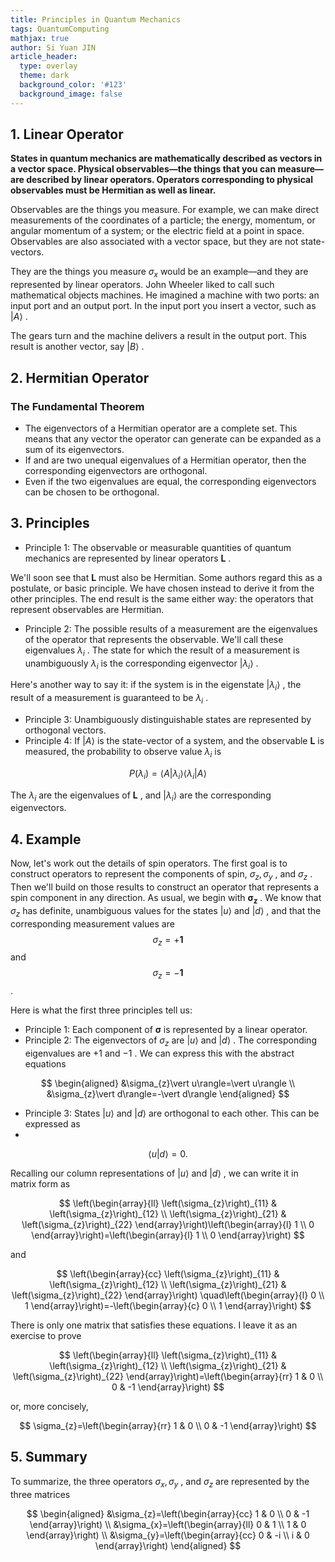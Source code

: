 ```yaml
---
title: Principles in Quantum Mechanics
tags: QuantumComputing
mathjax: true
author: Si Yuan JIN
article_header:
  type: overlay
  theme: dark
  background_color: '#123'
  background_image: false
---
```


## 1. Linear Operator

**States in quantum mechanics are mathematically described as vectors in a vector space. Physical observables—the things that you can measure—are described by linear operators. Operators corresponding to physical observables must be Hermitian as well as linear.**

Observables are the things you measure. For example, we can make direct measurements of the coordinates of a particle; the energy, momentum, or angular momentum of a system; or the electric field at a point in space. Observables are also associated with a vector space, but they are not state- vectors.

They are the things you measure $\sigma_{x}$ would be an example—and
they are represented by linear operators. John Wheeler liked to call such mathematical objects machines. He imagined a machine with two ports: an input port and an output port. In the input port you insert a vector, such as $\vert A \rangle$ .

The gears turn and the machine delivers a result in the output port. This result is another vector, say $\vert B \rangle$ .


## 2. Hermitian Operator
### The Fundamental Theorem
 - The eigenvectors of a Hermitian operator are a complete set. This means that any vector the operator can generate can be expanded as a sum of its eigenvectors.
 - If and are two unequal eigenvalues of a Hermitian operator, then the corresponding eigenvectors are orthogonal.
 - Even if the two eigenvalues are equal, the corresponding eigenvectors can be chosen to be orthogonal.


## 3. Principles
- Principle 1: The observable or measurable quantities of quantum mechanics are represented by linear operators $\mathbf{L}$ .

We'll soon see that $\mathbf{L}$ must also be Hermitian. Some authors regard this as a postulate, or basic principle. We have chosen instead to derive it from the other principles. The end result is the same either way: the operators that represent observables are Hermitian.
- Principle 2: The possible results of a measurement are the eigenvalues of the operator that represents the observable. We'll call these eigenvalues $\lambda_{i}$ . The state for which the result of a measurement is unambiguously $\lambda_{i}$ is the corresponding eigenvector $\left \vert \lambda_{i} \right \rangle$ .

Here's another way to say it: if the system is in the eigenstate $\left \vert \lambda_{i}\right \rangle$ , the result of a measurement is guaranteed to be $\lambda_{i}$ .
- Principle 3: Unambiguously distinguishable states are represented by orthogonal vectors.
- Principle 4: If $\vert A\rangle$ is the state-vector of a system, and the observable $\mathbf{L}$ is measured, the probability to observe value $\lambda_{i}$ is


$$
P\left(\lambda_{i}\right)=\left\langle A \vert \lambda_{i}\right\rangle\left\langle\lambda_{i} \vert A\right\rangle
$$

The $\lambda_{i}$ are the eigenvalues of $\mathbf{L}$ , and $\left \vert \lambda_{i}\right \rangle$ are the corresponding eigenvectors.


## 4. Example

Now, let's work out the details of spin operators. The first goal is to construct operators to represent the components of spin, $\sigma_{z}, \sigma_{y}$ , and $\sigma_{z}$ . Then we'll build on those results to construct an operator that represents a spin component in any direction. As usual, we begin with 
$\boldsymbol{\sigma}_{\boldsymbol{z}}$ . 
We know that $\sigma_{z}$ has
definite, unambiguous values for the states $\vert u\rangle$ and $\vert d\rangle$ , 
and that the corresponding measurement values are $$\sigma_{z}=+\mathbf{1}$$ and $$\sigma_{z}=-\mathbf{1}$$ . 

Here is what the first three principles tell us:
- Principle 1: Each component of $\boldsymbol{\sigma}$ is represented by a linear operator.
- Principle 2: The eigenvectors of $\sigma_{z}$ are $\vert u\rangle$ and $\vert d\rangle$ . The corresponding eigenvalues are $+1$ and $-1$ . We can express this with the abstract equations


$$
\begin{aligned}
&\sigma_{z}\vert u\rangle=\vert u\rangle \\
&\sigma_{z}\vert d\rangle=-\vert d\rangle
\end{aligned}
$$

- Principle 3: States $\vert u\rangle$ and $\vert d\rangle$ are orthogonal to each other. This can be expressed as
- 
$$
\langle u \vert d\rangle=0 .
$$

Recalling our column representations of $\vert u\rangle$ and $\vert d\rangle$ , we can write it in matrix form as

$$
\left(\begin{array}{ll}
\left(\sigma_{z}\right)_{11} & \left(\sigma_{z}\right)_{12} \\
\left(\sigma_{z}\right)_{21} & \left(\sigma_{z}\right)_{22}
\end{array}\right)\left(\begin{array}{l}
1 \\
0
\end{array}\right)=\left(\begin{array}{l}
1 \\
0
\end{array}\right)
$$

and

$$
\left(\begin{array}{cc}
\left(\sigma_{z}\right)_{11} & \left(\sigma_{z}\right)_{12} \\
\left(\sigma_{z}\right)_{21} & \left(\sigma_{z}\right)_{22}
\end{array}\right) \quad\left(\begin{array}{l}
0 \\
1
\end{array}\right)=-\left(\begin{array}{c}
0 \\
1
\end{array}\right)
$$

There is only one matrix that satisfies these equations. I leave it as an exercise to prove

$$
\left(\begin{array}{ll}
\left(\sigma_{z}\right)_{11} & \left(\sigma_{z}\right)_{12} \\
\left(\sigma_{z}\right)_{21} & \left(\sigma_{z}\right)_{22}
\end{array}\right)=\left(\begin{array}{rr}
1 & 0 \\
0 & -1
\end{array}\right)
$$

or, more concisely,

$$
\sigma_{z}=\left(\begin{array}{rr}
1 & 0 \\
0 & -1
\end{array}\right)
$$


## 5. Summary

To summarize, the three operators $\sigma_{x}, \sigma_{y}$ , and $\sigma_{z}$ are represented by the three matrices

$$
\begin{aligned}
&\sigma_{z}=\left(\begin{array}{cc}
1 & 0 \\
0 & -1
\end{array}\right) \\
&\sigma_{x}=\left(\begin{array}{ll}
0 & 1 \\
1 & 0
\end{array}\right) \\
&\sigma_{y}=\left(\begin{array}{cc}
0 & -i \\
i & 0
\end{array}\right)
\end{aligned}
$$